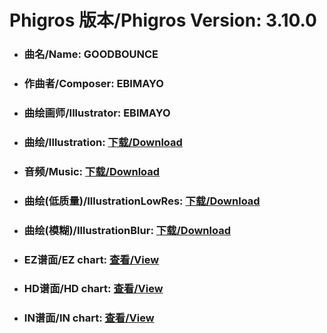 
# Phigros 版本/Phigros Version:  3.10.0

- ### __曲名/Name:  GOODBOUNCE__

- ### __作曲者/Composer:  EBIMAYO__

- ### __曲绘画师/Illustrator:  EBIMAYO__

- ### __曲绘/Illustration:  [下载/Download](https://github.com/Po6647A/WebAssests/releases/download/3.10.0/1114.png)__

- ### __音频/Music:  [下载/Download](https://github.com/Po6647A/WebAssests/releases/download/3.10.0/1778.ogg)__

- ### __曲绘(低质量)/IllustrationLowRes:  [下载/Download](https://github.com/Po6647A/WebAssests/releases/download/3.10.0/1606.png)__

- ### __曲绘(模糊)/IllustrationBlur:  [下载/Download](https://github.com/Po6647A/WebAssests/releases/download/3.10.0/0)__


- ### __EZ谱面/EZ chart:  [查看/View](./EZ.json/index.html)__

- ### __HD谱面/HD chart:  [查看/View](./HD.json/index.html)__

- ### __IN谱面/IN chart:  [查看/View](./IN.json/index.html)__
